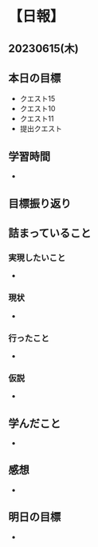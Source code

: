 # 【日報】
## 20230615(木)
## 本日の目標
- クエスト15
- クエスト10
- クエスト11
- 提出クエスト

## 学習時間
- 

## 目標振り返り


## 詰まっていること
### 実現したいこと 
- 
### 現状
- 
### 行ったこと 
- 
### 仮説
- 

## 学んだこと
- 

## 感想
- 

## 明日の目標
- 



